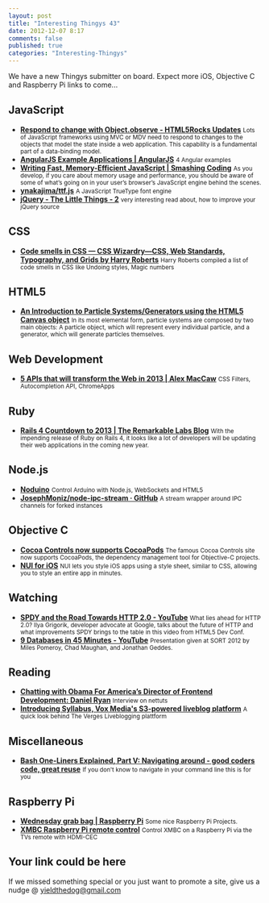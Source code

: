 ```yaml
--- 
layout: post 
title: "Interesting Thingys 43" 
date: 2012-12-07 8:17 
comments: false 
published: true 
categories: "Interesting-Thingys" 
--- 
```

We have a new Thingys submitter on board. Expect more iOS, Objective C and Raspberry Pi links to come...

<!-- More -->

## JavaScript

- **[Respond to change with Object.observe - HTML5Rocks Updates](http://updates.html5rocks.com/2012/11/Respond-to-change-with-Object-observe)**
    <small>Lots of JavaScript frameworks using MVC or MDV need to respond to changes to the objects that model the state inside a web application. This capability is a fundamental part of a data-binding model.</small>
- **[AngularJS Example Applications | AngularJS](http://blog.angularjs.org/2012/11/angularjs-example-applications.html)**
    <small>4 Angular examples</small>
- **[Writing Fast, Memory-Efficient JavaScript | Smashing Coding](http://coding.smashingmagazine.com/2012/11/05/writing-fast-memory-efficient-javascript/)**
    <small> As you develop, if you care about memory usage and performance, you should be aware of some of what’s going on in your user’s browser’s JavaScript engine behind the scenes.</small>
- **[ynakajima/ttf.js](https://github.com/ynakajima/ttf.js)**
    <small>A JavaScript TrueType font engine</small>
- **[jQuery - The Little Things - 2](http://blog.rodneyrehm.de/archives/19-jQuery-The-Little-Things-2.html)**
    <small>very interesting read about, how to improve your jQuery source</small>
 
## CSS

- **[Code smells in CSS — CSS Wizardry—CSS, Web Standards, Typography, and Grids by Harry Roberts](http://csswizardry.com/2012/11/code-smells-in-css/)**
    <small>Harry Roberts compiled a list of code smells in CSS like Undoing styles, Magic numbers</small>
 
## HTML5

- **[An Introduction to Particle Systems/Generators using the HTML5 Canvas object](http://www.andrespagella.com/introduction-particle-systems-html5-canvas)**
    <small>In its most elemental form, particle systems are composed by two main objects: A particle object, which will represent every individual particle, and a generator, which will generate particles themselves.</small>
 
## Web Development

- **[5 APIs that will transform the Web in 2013 | Alex MacCaw](http://blog.alexmaccaw.com/the-next-web)**
    <small>CSS Filters, Autocompletion API, ChromeApps</small>
 
## Ruby

- **[Rails 4 Countdown to 2013 | The Remarkable Labs Blog](http://blog.remarkablelabs.com/2012/11/rails-4-countdown-to-2013)**
    <small>With the impending release of Ruby on Rails 4, it looks like a lot of developers will be updating their web applications in the coming new year.</small>
 
## Node.js

- **[Noduino](http://semu.github.com/noduino/)**
    <small>Control Arduino with Node.js, WebSockets and HTML5</small>
- **[JosephMoniz/node-ipc-stream · GitHub](https://github.com/JosephMoniz/node-ipc-stream)**
    <small>A stream wrapper around IPC channels for forked instances</small>
 
## Objective C

- **[Cocoa Controls now supports CocoaPods](http://www.cocoacontrols.com/posts/cocoa-controls-now-supports-cocoapods?utm_source=feedburner)**
    <small>The famous Cocoa Controls site now supports CocoaPods, the dependency management tool for Objective-C projects. </small>
- **[NUI for iOS](http://www.cocoacontrols.com/platforms/ios/controls/nui?utm_source=feedburner)**
    <small>NUI lets you style iOS apps using a style sheet, similar to CSS, allowing you to style an entire app in minutes.</small>
 
## Watching

- **[SPDY and the Road Towards HTTP 2.0 - YouTube](http://www.youtube.com/watch?v=SWQdSEferz8)**
    <small>What lies ahead for HTTP 2.0? Ilya Grigorik, developer advocate at Google, talks about the future of HTTP and what improvements SPDY brings to the table in this video from HTML5 Dev Conf. </small>
- **[9 Databases in 45 Minutes - YouTube](http://www.youtube.com/watch?v=XfK4aBF7tEI)**
    <small>Presentation given at SORT 2012 by Miles Pomeroy, Chad Maughan, and Jonathan Geddes. </small>
 
## Reading

- **[Chatting with Obama For America’s Director of Frontend Development: Daniel Ryan](http://net.tutsplus.com/articles/interviews/chatting-with-obama-for-americas-director-of-frontend-development-daniel-ryan/)**
    <small>Interview on nettuts</small>
- **[Introducing Syllabus, Vox Media's S3-powered liveblog platform](http://product.voxmedia.com/post/25113965826/introducing-syllabus-vox-medias-s3-powered-liveblog)**
    <small>A quick look behind The Verges Liveblogging plattform</small>
 
## Miscellaneous

- **[Bash One-Liners Explained, Part V: Navigating around - good coders code, great reuse](http://www.catonmat.net/blog/bash-one-liners-explained-part-five/)**
    <small>If you don't know to navigate in your command line this is for you</small>
 
## Raspberry Pi

- **[Wednesday grab bag | Raspberry Pi](http://www.raspberrypi.org/archives/2665)**
    <small>Some nice Raspberry Pi Projects.</small>
- **[XMBC Raspberry Pi remote control](http://thedigitallifestyle.com/w/index.php/2012/08/02/control-xmbc-on-a-raspberry-pi-via-the-tvs-remote-with-hdmi-cec/)**
    <small>Control XMBC on a Raspberry Pi via the TVs remote with HDMI-CEC</small>
 
## Your link could be here

If we missed something special or you just want to promote a site, give us a nudge @ <a href='&#109;&#97;&#105;&#108;t&#111;&#58;%7&#57;&#105;eld&#116;%68%65do%67&#64;gmail&#37;2&#69;c&#37;6&#70;m'>y&#105;eldt&#104;&#101;dog&#64;&#103;mail&#46;&#99;&#111;m</a>
